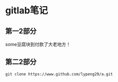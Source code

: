 # gitlab笔记

## 第一2部分
some豆腐块到付款了大老地方！

## 第二2部分
`git clone https://www.github.com/lypeng29/a.git`


